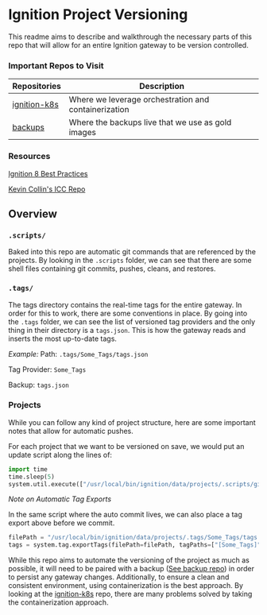 # Ignition Project Versioning

This readme aims to describe and walkthrough the necessary parts of this repo that will allow for an entire Ignition gateway to be version controlled.

### Important Repos to Visit

| Repositories | Description |
| --- | --- |
| [ignition-k8s](https://github.com/nburnet1/ignition-k8s) | Where we leverage orchestration and containerization |
| [backups](https://github.com/nburnet1/backups) | Where the backups live that we use as gold images |

### Resources

[Ignition 8 Best Practices](https://inductiveautomation.com/resources/article/ignition-8-deployment-best-practices)

[Kevin Collin's ICC Repo](https://github.com/thirdgen88/icc2023-ignition-k8s)

## Overview

### `.scripts/`
Baked into this repo are automatic git commands that are referenced by the projects. By looking in the `.scripts` folder, we can see that there are some shell files containing git commits, pushes, cleans, and restores.

### `.tags/`
The tags directory contains the real-time tags for the entire gateway. In order for this to work, there are some conventions in place. By going into the `.tags` folder, we can see the list of versioned tag providers and the only thing in their directory is a `tags.json`. This is how the gateway reads and inserts the most up-to-date tags.

*Example:*
Path: `.tags/Some_Tags/tags.json`

Tag Provider: `Some_Tags`

Backup: `tags.json`

### Projects
While you can follow any kind of project structure, here are some important notes that allow for automatic pushes.

For each project that we want to be versioned on save, we would put an update script along the lines of:

```python
import time
time.sleep(5)
system.util.execute(["/usr/local/bin/ignition/data/projects/.scripts/git-auto-commit.sh"])
```

*Note on Automatic Tag Exports*

In the same script where the auto commit lives, we can also place a tag export above before we commit.

```python
filePath = "/usr/local/bin/ignition/data/projects/.tags/Some_Tags/tags.json"
tags = system.tag.exportTags(filePath=filePath, tagPaths=["[Some_Tags]"], recursive=True)
```

While this repo aims to automate the versioning of the project as much as possible, it will need to be paired with a backup ([See backup repo](https://github.com/nburnet1/backups)) in order to persist any gateway changes. Additionally, to ensure a clean and consistent environment, using containerization is the best approach. By looking at the [ignition-k8s](https://github.com/nburnet1/ignition-k8s) repo, there are many problems solved by taking the containerization approach.
